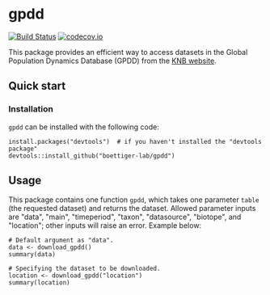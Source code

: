 
<!-- README.md is generated from README.Rmd. Please edit that file -->
gpdd
====

[![Build Status](https://travis-ci.com/boettiger-lab/gpdd.svg?branch=master)](https://travis-ci.com/boettiger-lab/gpdd) [![codecov.io](https://codecov.io/github/boettiger-lab/gpdd/coverage.svg?branch=master)](https://codecov.io/github/boettiger-lab/gpdd?branch=master)

This package provides an efficient way to access datasets in the Global Population Dynamics Database (GPDD) from the [KNB website](https://knb.ecoinformatics.org/view/doi:10.5063/F1BZ63Z8).

Quick start
-----------

### Installation

`gpdd` can be installed with the following code:

    install.packages("devtools")  # if you haven't installed the "devtools package"
    devtools::install_github("boettiger-lab/gpdd")

Usage
-----

This package contains one function `gpdd`, which takes one parameter `table` (the requested dataset) and returns the dataset. Allowed parameter inputs are "data", "main", "timeperiod", "taxon", "datasource", "biotope", and "location"; other inputs will raise an error. Example below:

    # Default argument as "data".
    data <- download_gpdd()
    summary(data)

    # Specifying the dataset to be downloaded.
    location <- download_gpdd("location")
    summary(location)
